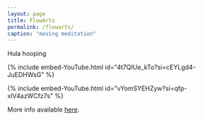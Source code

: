 ```yaml
---
layout: page
title: FlowArts
permalink: /flowarts/
caption: "moving meditation"
---
```


Hula hooping

{% include embed-YouTube.html id="4t7QIUe_kTo?si=cEYLgd4-JuEDHWsG" %}

{% include embed-YouTube.html id="vYomSYEHZyw?si=qfp-xlV4azWCfz7s" %}

More info available [here](https://en.wikipedia.org/wiki/Hooping).